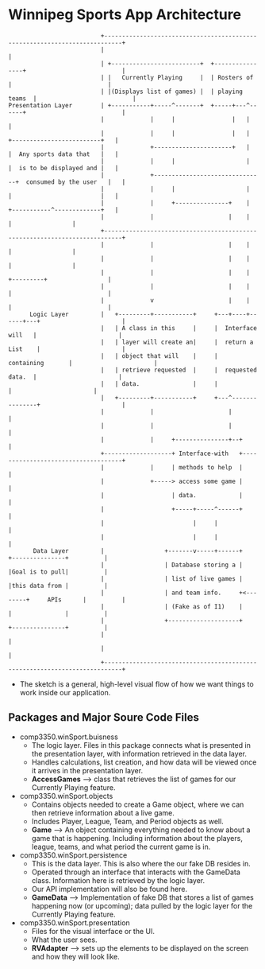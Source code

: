  # Winnipeg Sports App Architecture

```
                          +---------------------------------------------------------------------------+
                          |                                                                           |
                          | +-------------------------+  +----------------+                           |
                          | |   Currently Playing     |  | Rosters of     |                           |
                          | |(Displays list of games) |  | playing teams  |                           |
Presentation Layer        | +-----------+-----^-------+  +-----+---^------+                           |
                          |             |     |                |   |                                  |
                          |             |     |                |   |    +-------------------------+   |
                          |             +----------------------+   |    |  Any sports data that   |   |
                          |             |     |                    |    |  is to be displayed and |   |
                          |             +-------------------------------+  consumed by the user   |   |
                          |             |     |                    |    |                         |   |
                          |             |     +---------------+    |    +-----------^-------------+   |
                          |             |                     |    |                |                 |
                          +---------------------------------------------------------------------------+
                          |             |                     |    |                |                 |
                          |             |                     |    |                |                 |
                          |             |                     |    |      +---------+                 |
                          |             |                     |    |      |                           |
                          |             v                     |    |      |                           |
      Logic Layer         |   +---------+-----------+     +---+----+------+---+                       |
                          |   | A class in this     |     |  Interface will   |                       |
                          |   | layer will create an|     |  return a List    |                       |
                          |   | object that will    |     |  containing       |                       |
                          |   | retrieve requested  |     |  requested data.  |                       |
                          |   | data.               |     |                   |                       |
                          |   +---------+-----------+     +---^---------------+                       |
                          |             |                     |                                       |
                          |             |                     |                                       |
                          |             |     +---------------+--+                                    |
                          +-------------------+ Interface-with   +------------------------------------+
                          |             |     | methods to help  |                                    |
                          |             +-----> access some game |                                    |
                          |                   | data.            |                                    |
                          |                   +-----+-----^------+                                    |
                          |                         |     |                                           |
                          |                         |     |                                           |
       Data Layer         |                 +-------v-----+------+         +---------------+          |
                          |                 | Database storing a |         |Goal is to pull|          |
                          |                 | list of live games |         |this data from |          |
                          |                 | and team info.     +<--------+     APIs      |          |
                          |                 | (Fake as of I1)    |         |               |          |
                          |                 +--------------------+         +---------------+          |
                          |                                                                           |
                          |                                                                           |
                          +---------------------------------------------------------------------------+
```



 * The sketch is a general, high-level visual flow of how we want things to work inside our application.

 ## Packages and Major Soure Code Files
 * comp3350.winSport.buisness
    * The logic layer. Files in this package connects what is presented in the presentation layer, with information retrieved in the data layer.
    * Handles calculations, list creation, and how data will be viewed once it arrives in the presentation layer.
    * **AccessGames** --> class that retrieves the list of games for our Currently Playing feature.
 * comp3350.winSport.objects
    * Contains objects needed to create a Game object, where we can then retrieve information about a live game.
    * Includes Player, League, Team, and Period objects as well. 
    * **Game** --> An object containing everything needed to know about a game that is happening. Including information about the players, league, teams, and what period the current game is in.
 * comp3350.winSport.persistence
    * This is the data layer. This is also where the our fake DB resides in. 
    * Operated through an interface that interacts with the GameData class. Information here is retrieved by the logic layer. 
    * Our API implementation will also be found here. 
    * **GameData** --> Implementation of fake DB that stores a list of games happening now (or upcoming); data pulled by the logic layer for the Currently Playing feature.
 * comp3350.winSport.presentation
    * Files for the visual interface or the UI. 
    * What the user sees. 
    * **RVAdapter** --> sets up the elements to be displayed on the screen and how they will look like. 
